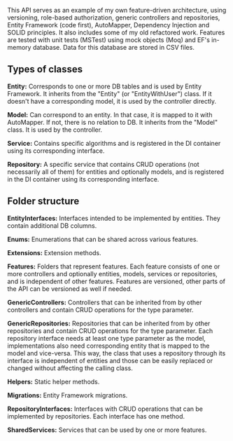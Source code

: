 This API serves as an example of my own feature-driven architecture, using versioning, role-based authorization, generic controllers and repositories, Entity Framework (code first), AutoMapper, Dependency Injection and SOLID principles. It also includes some of my old refactored work. Features are tested with unit tests (MSTest) using mock objects (Moq) and EF's in-memory database. Data for this database are stored in CSV files.

## Types of classes

**Entity:** Corresponds to one or more DB tables and is used by Entity Framework. It inherits from the "Entity" (or "EntityWithUser") class. If it doesn't have a corresponding model, it is used by the controller directly.

**Model:** Can correspond to an entity. In that case, it is mapped to it with AutoMapper. If not, there is no relation to DB. It inherits from the "Model" class. It is used by the controller.

**Service:** Contains specific algorithms and is registered in the DI container using its corresponding interface.

**Repository:** A specific service that contains CRUD operations (not necessarily all of them) for entities and optionally models, and is registered in the DI container using its corresponding interface.

## Folder structure

**EntityInterfaces:** Interfaces intended to be implemented by entities. They contain additional DB columns.

**Enums:** Enumerations that can be shared across various features.

**Extensions:** Extension methods.

**Features:** Folders that represent features. Each feature consists of one or more controllers and optionally entities, models, services or repositories, and is independent of other features. Features are versioned, other parts of the API can be versioned as well if needed.

**GenericControllers:** Controllers that can be inherited from by other controllers and contain CRUD operations for the type parameter.

**GenericRepositories:** Repositories that can be inherited from by other repositories and contain CRUD operations for the type parameter. Each repository interface needs at least one type parameter as the model, implementations also need corresponding entity that is mapped to the model and vice-versa. This way, the class that uses a repository through its interface is independent of entities and those can be easily replaced or changed without affecting the calling class.

**Helpers:** Static helper methods.

**Migrations:** Entity Framework migrations.

**RepositoryInterfaces:** Interfaces with CRUD operations that can be implemented by repositories. Each interface has one method.

**SharedServices:** Services that can be used by one or more features.
